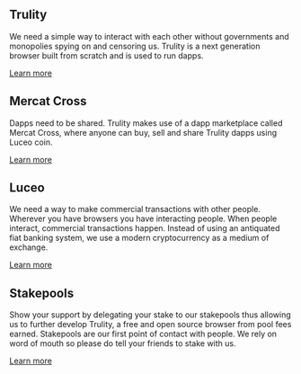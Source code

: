 <section id="solutions">
    <div class="container">
        <div class="row">
            <div class="col-md-offset-1 col-md-4 col-xs-offset-2 col-xs-8">
                <div class="text-center">
                    <h2 class="text_blue fractal_blue">Trulity</h2>
                    <p>
                        We need a simple way to interact with each other without governments and monopolies spying on and censoring us. Trulity is a next generation browser built from scratch and is used to run dapps.
                    </p>
                    <a class="" href="/trulity/">Learn more</a>
                </div>
            </div>
            <div class="col-md-offset-2 col-md-4 col-xs-offset-2 col-xs-8">
                <div class="text-center">
                    <h2 class="text_blue fractal_blue">Mercat Cross</h2>
                    <p>
                         Dapps need to be shared. Trulity makes use of a dapp marketplace called Mercat Cross, where anyone can buy, sell and share Trulity dapps using Luceo coin.
                    </p>
                    <a class="" href="/mercat/">Learn more</a>
                </div>
            </div>
        </div>
        <div class="row">
            <div class="col-md-offset-1 col-md-4 col-xs-offset-2 col-xs-8">
                <div class="text-center">
                    <h2 class="text_blue fractal_blue">Luceo</h2>
                    <p>
                        We need a way to make commercial transactions with other people. Wherever you have browsers you have interacting people. When people interact, commercial transactions happen. Instead of using an antiquated fiat banking system, we use a modern cryptocurrency as a medium of exchange.
                    </p>
                    <a class="" href="/luceo/">Learn more</a>
                </div>
            </div>
            <div class="col-md-offset-2 col-md-4 col-xs-offset-2 col-xs-8">
                <div class="text-center">
                    <h2 class="text_blue fractal_blue">Stakepools</h2>
                    <p>
                        Show your support by delegating your stake to our stakepools thus allowing us to further develop Trulity, a free and open source browser from pool fees earned. Stakepools are our first point of contact with people. We rely on word of mouth so please do tell your friends to stake with us.
                    </p>
                    <a class="" href="/stake-pool/">Learn more</a>
                </div>
            </div>
        </div>
    </div>
</section>
